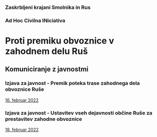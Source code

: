 
### Zaskrbljeni krajani Smolnika in Rus
### Ad Hoc Civilna INiciativa 



# Proti premiku obvoznice v zahodnem delu Ruš

## Komuniciranje z javnostmi


### Izjava za javnost - Premik poteka trase zahodnega dela obvoznice Ruše
[16. februar 2022](02022-02-16-IzjavaZaJavnost.html)

### Izjava za javnost - Ustavitev vseh dejavnosti občine Ruše za prestavitev zahodne obvoznice
[18. februar 2022](02022-02-18-IzjavaZaJavnost.html)

